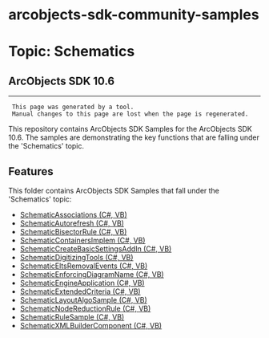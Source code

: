 # arcobjects-sdk-community-samples 
# Topic: Schematics
## ArcObjects SDK 10.6  

----------
     This page was generated by a tool.
     Manual changes to this page are lost when the page is regenerated.

This repository contains ArcObjects SDK Samples for the ArcObjects SDK 10.6.  The samples are demonstrating the key functions that are falling under the 'Schematics' topic.  


## Features

This folder contains ArcObjects SDK Samples that fall under the 'Schematics' topic:

* [SchematicAssociations (C#, VB)](../../../../tree/master/Net/Schematics/SchematicAssociations)  
* [SchematicAutorefresh (C#, VB)](../../../../tree/master/Net/Schematics/SchematicAutorefresh)  
* [SchematicBisectorRule (C#, VB)](../../../../tree/master/Net/Schematics/SchematicBisectorRule)  
* [SchematicContainersImplem (C#, VB)](../../../../tree/master/Net/Schematics/SchematicContainersImplem)  
* [SchematicCreateBasicSettingsAddIn (C#, VB)](../../../../tree/master/Net/Schematics/SchematicCreateBasicSettingsAddIn)  
* [SchematicDigitizingTools (C#, VB)](../../../../tree/master/Net/Schematics/SchematicDigitizingTools)  
* [SchematicEltsRemovalEvents (C#, VB)](../../../../tree/master/Net/Schematics/SchematicEltsRemovalEvents)  
* [SchematicEnforcingDiagramName (C#, VB)](../../../../tree/master/Net/Schematics/SchematicEnforcingDiagramName)  
* [SchematicEngineApplication (C#, VB)](../../../../tree/master/Net/Schematics/SchematicEngineApplication)  
* [SchematicExtendedCriteria (C#, VB)](../../../../tree/master/Net/Schematics/SchematicExtendedCriteria)  
* [SchematicLayoutAlgoSample (C#, VB)](../../../../tree/master/Net/Schematics/SchematicLayoutAlgoSample)  
* [SchematicNodeReductionRule (C#, VB)](../../../../tree/master/Net/Schematics/SchematicNodeReductionRule)  
* [SchematicRuleSample (C#, VB)](../../../../tree/master/Net/Schematics/SchematicRuleSample)  
* [SchematicXMLBuilderComponent (C#, VB)](../../../../tree/master/Net/Schematics/SchematicXMLBuilderComponent)  


